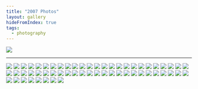 ```yaml
---
title: "2007 Photos"
layout: gallery
hideFromIndex: true
tags:
  - photography
---
```


![](/content/posts/assets/photos/2007-04-02_16.06.42.jpg)

---

![](/content/posts/assets/photos/2007-04-04_16.12.06.jpg)
![](/content/posts/assets/photos/2007-04-05_14.16.36.jpg)
![](/content/posts/assets/photos/2007-06-21_13.51.15.jpg)
![](/content/posts/assets/photos/2007-07-18_05.15.08.jpg)
![](/content/posts/assets/photos/2007-07-18_05.19.43.jpg)
![](/content/posts/assets/photos/2007-07-25_12.32.37.jpg)
![](/content/posts/assets/photos/2007-07-26_17.45.19.jpg)
![](/content/posts/assets/photos/2007-07-28_14.55.03.jpg)
![](/content/posts/assets/photos/2007-07-30_16.20.47.jpg)
![](/content/posts/assets/photos/2007-08-06_12.54.45.jpg)
![](/content/posts/assets/photos/2007-08-18_21.39.36.jpg)
![](/content/posts/assets/photos/2007-08-20_18.06.19.jpg)
![](/content/posts/assets/photos/2007-08-20_18.06.48.jpg)
![](/content/posts/assets/photos/2007-08-22_02.31.19.jpg)
![](/content/posts/assets/photos/2007-09-03_19.26.53.jpg)
![](/content/posts/assets/photos/2007-09-09_13.59.31.jpg)
![](/content/posts/assets/photos/2007-09-12_11.26.44.jpg)
![](/content/posts/assets/photos/2007-09-12_11.31.01.jpg)
![](/content/posts/assets/photos/2007-09-12_11.34.58.jpg)
![](/content/posts/assets/photos/2007-09-13_11.18.36.jpg)
![](/content/posts/assets/photos/2007-09-13_14.08.26.jpg)
![](/content/posts/assets/photos/2007-09-13_14.28.44.jpg)
![](/content/posts/assets/photos/2007-09-13_14.31.13.jpg)
![](/content/posts/assets/photos/2007-09-13_14.33.19.jpg)
![](/content/posts/assets/photos/2007-09-24_13.50.53.jpg)
![](/content/posts/assets/photos/2007-10-21_12.53.29.jpg)
![](/content/posts/assets/photos/2007-10-21_13.14.38.jpg)
![](/content/posts/assets/photos/2007-10-21_13.14.57.jpg)
![](/content/posts/assets/photos/2007-10-21_13.18.04.jpg)
![](/content/posts/assets/photos/2007-10-21_13.22.05.jpg)
![](/content/posts/assets/photos/2007-10-21_13.23.11.jpg)
![](/content/posts/assets/photos/2007-10-21_13.43.06.jpg)
![](/content/posts/assets/photos/2007-10-21_13.43.24-1.jpg)
![](/content/posts/assets/photos/2007-10-30_15.25.49.jpg)
![](/content/posts/assets/photos/2007-10-30_16.13.04.jpg)
![](/content/posts/assets/photos/2007-10-30_16.21.37.jpg)
![](/content/posts/assets/photos/2007-11-03_20.46.28.jpg)
![](/content/posts/assets/photos/2007-11-03_21.17.44.jpg)
![](/content/posts/assets/photos/2007-11-03_21.23.11.jpg)
![](/content/posts/assets/photos/2007-11-03_21.28.03.jpg)
![](/content/posts/assets/photos/2007-11-03_21.28.06.jpg)
![](/content/posts/assets/photos/2007-11-17_17.49.09.jpg)
![](/content/posts/assets/photos/2007-11-17_17.56.31.jpg)
![](/content/posts/assets/photos/2007-11-17_18.11.11.jpg)
![](/content/posts/assets/photos/2007-11-17_18.28.49.jpg)
![](/content/posts/assets/photos/2007-11-27_22.08.11.jpg)
![](/content/posts/assets/photos/2007-12-01_11.35.06.jpg)
![](/content/posts/assets/photos/2007-12-01_11.47.11.jpg)
![](/content/posts/assets/photos/2007-12-01_12.11.51.jpg)
![](/content/posts/assets/photos/2007-12-01_17.05.18.jpg)
![](/content/posts/assets/photos/2007-12-11_16.50.57.jpg)
![](/content/posts/assets/photos/2007-12-11_16.54.44.jpg)
![](/content/posts/assets/photos/2007-12-11_16.56.10.jpg)
![](/content/posts/assets/photos/2007-12-11_16.56.31.jpg)
![](/content/posts/assets/photos/2007-12-11_16.57.10.jpg)
![](/content/posts/assets/photos/2007-12-11_17.01.00.jpg)
![](/content/posts/assets/photos/2007-12-11_17.05.27.jpg)
![](/content/posts/assets/photos/2007-12-30_15.10.55.jpg)
